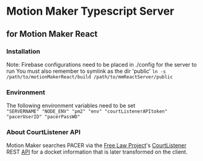 # Motion Maker Typescript Server
## for Motion Maker React

### Installation

Note: Firebase configurations need to be placed in ./config for the server to run
You must also remember to symlink as the dir 'public'
`ln -s /path/to/motionMakerReact/build /path/to/mmReactServer/public`

### Environment

The following environment variables need to be set
 `              "SERVERNAME"
                "NODE_ENV"
                "pm2"
                "env"
                "courtListenerAPItoken"
                "pacerUserID"
                "pacerPassWD"`

### About CourtListener API
Motion Maker searches PACER via the [Free Law Project](https://free.law)'s [CourtListener](https://www.courtlistener.com/)  REST [API](https://www.courtlistener.com/api/rest-info/) for a docket information that is later transformed on the client. 